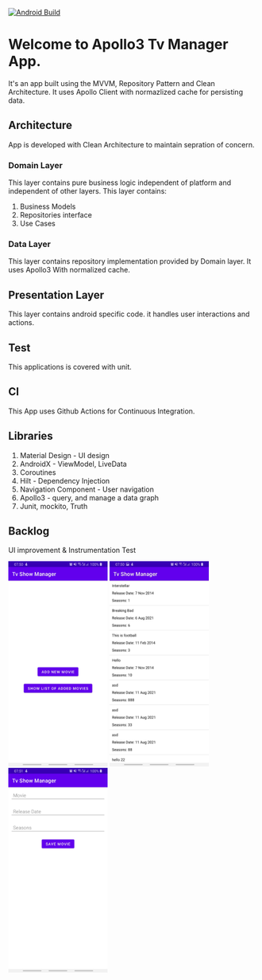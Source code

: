 [![Android Build](https://github.com/junaid-umar/Apollo3-CleanTvManager/actions/workflows/ci.yml/badge.svg)](https://github.com/junaid-umar/Apollo3-CleanTvManager/actions/workflows/ci.yml)

# Welcome to Apollo3 Tv Manager App.

It's an app built using the MVVM, Repository Pattern and Clean Architecture. It uses Apollo Client with normazlized cache for persisting data.


## Architecture
App is developed with Clean Architecture to maintain sepration of concern.

### Domain Layer

This layer contains pure business logic independent of platform and independent of other layers. This layer contains:

  1.  Business Models
  2.  Repositories interface
  3.  Use Cases

### Data Layer

This layer contains repository implementation provided by Domain layer. It uses Apollo3 With normalized cache.

## Presentation Layer
This layer contains android specific code. it handles user interactions and actions.


## Test
This applications is covered with unit. 

## CI
This App uses Github Actions for Continuous Integration.


## Libraries
  1.  Material Design - UI design
  2.  AndroidX - ViewModel, LiveData
  3.  Coroutines
  4.  Hilt -  Dependency Injection
  5.  Navigation Component - User navigation
  6.  Apollo3 - query, and manage a data graph
  9.  Junit, mockito, Truth 


## Backlog

UI improvement & Instrumentation Test

<img src="images/Image1.jpeg" width=200> <img src="images/Image2.jpeg" width=200> <img src="images/Image3.jpeg" width=200> 
